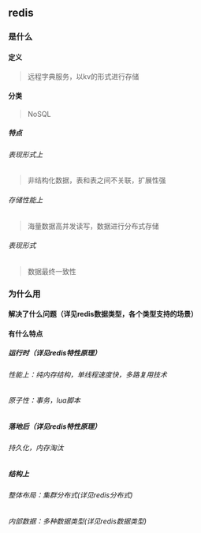 ## redis

### 是什么

#### 定义

> 远程字典服务，以kv的形式进行存储

#### 分类

> NoSQL

##### 特点

###### 表现形式上

> 非结构化数据，表和表之间不关联，扩展性强

###### 存储性能上

> 海量数据高并发读写，数据进行分布式存储

###### 表现形式

> 数据最终一致性



### 为什么用

#### 解决了什么问题（详见redis数据类型，各个类型支持的场景）



#### 有什么特点

##### 运行时（详见redis特性原理）

###### 性能上：纯内存结构，单线程速度快，多路复用技术

###### 原子性：事务，lua脚本

##### 落地后（详见redis特性原理）

###### 持久化，内存淘汰

##### 结构上

###### 整体布局：集群分布式(详见redis分布式)

###### 内部数据：多种数据类型(详见redis数据类型)





